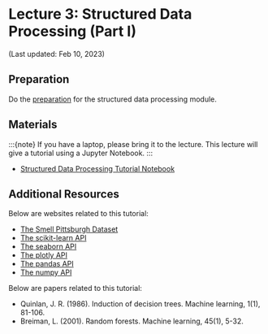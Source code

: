 # Lecture 3: Structured Data Processing (Part I)

(Last updated: Feb 10, 2023)

## Preparation

Do the [preparation](../modules/structured-data/preparation-structured-data) for the structured data processing module.

## Materials

:::{note}
If you have a laptop, please bring it to the lecture.
This lecture will give a tutorial using a Jupyter Notebook.
:::

- [Structured Data Processing Tutorial Notebook](../modules/structured-data/tutorial-structured-data)

## Additional Resources

Below are websites related to this tutorial:
- [The Smell Pittsburgh Dataset](https://github.com/CMU-CREATE-Lab/smell-pittsburgh-prediction/tree/master/dataset/v1)
- [The scikit-learn API](https://scikit-learn.org/stable/modules/classes.html)
- [The seaborn API](https://seaborn.pydata.org/api.html)
- [The plotly API](https://plotly.com/python-api-reference/)
- [The pandas API](https://pandas.pydata.org/docs/reference/index.html)
- [The numpy API](https://numpy.org/doc/stable/reference/index.html)

Below are papers related to this tutorial:
- Quinlan, J. R. (1986). Induction of decision trees. Machine learning, 1(1), 81-106.
- Breiman, L. (2001). Random forests. Machine learning, 45(1), 5-32.

